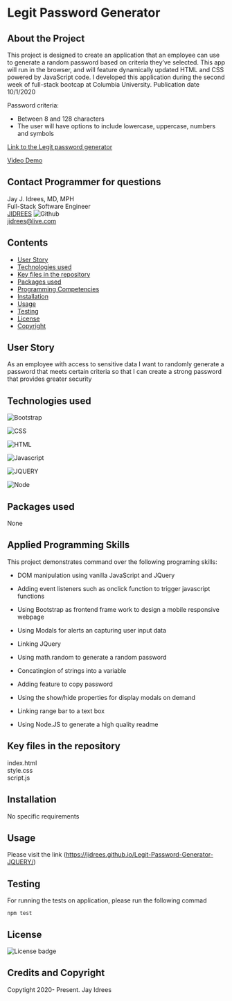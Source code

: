 # Legit Password Generator

## About the Project
This project is designed to create an application that an employee can use to generate a random password based on criteria they’ve selected. This app will run in the browser, and will feature dynamically updated HTML and CSS powered by JavaScript code. I developed this application during the second week of full-stack bootcap at Columbia University. Publication date 10/1/2020 <br />

Password criteria:
- Between 8 and 128 characters
- The user will have options to include lowercase, uppercase, numbers and symbols

[Link to the Legit password generator](https://jidrees.github.io/Legit-Password-Generator-JQUERY/)

[Video Demo](https://youtu.be/7KRAyJFtxmc)


## Contact Programmer for questions

Jay J. Idrees, MD, MPH <br />
Full-Stack Software Engineer<br />
[JIDREES](https://github.com/jidrees) ![Github](http://img.shields.io/badge/github-black?style=flat&logo=github)<br />
jidrees@live.com



## Contents

- [User Story](#user-story)
- [Technologies used](#technologies-used)
- [Key files in the repository](#key-files-in-the-repository)
- [Packages used](#packages-used)
- [Programming Competencies](#programming-competencies)
- [Installation](#installation)
- [Usage](#usage)
- [Testing](#testing)
- [License](#license)
- [Copyright](#copyright)


## User Story

As an employee with access to sensitive data I want to randomly generate a password that meets certain criteria so that I can create a strong password that provides greater security




## Technologies used


![Bootstrap](https://img.shields.io/badge/Bootstrap-blueviolet?style=for-the-badge&logo=bootstrap)

![CSS](https://img.shields.io/badge/css-darkgreen?style=for-the-badge&logo=css3)

![HTML](https://img.shields.io/badge/HTML-informational?style=for-the-badge&logo=html5)

![Javascript](https://img.shields.io/badge/JavaScript-black?style=for-the-badge&logo=JavaScript)

![JQUERY](https://img.shields.io/badge/jquery-purple?style=for-the-badge&logo=jquery)

![Node](https://img.shields.io/badge/Node-green?style=for-the-badge&logo=Node.js)



## Packages used

None

## Applied Programming Skills

This project demonstrates command over the following programing skills: 

- DOM manipulation using vanilla JavaScript and JQuery

- Adding event listeners such as onclick function to trigger javascript functions

- Using Bootstrap as frontend frame work to design a mobile responsive webpage

- Using Modals for alerts an capturing user input data

- Linking JQuery 

- Using math.random to generate a random password

- Concatingion of strings into a variable

- Adding feature to copy password

- Using the show/hide properties for display modals on demand

- Linking range bar to a text box

- Using Node.JS to generate a high quality readme

## Key files in the repository

index.html <br />
style.css <br />
script.js


## Installation

No specific requirements

## Usage

Please visit the link (https://jidrees.github.io/Legit-Password-Generator-JQUERY/)


## Testing

For running the tests on application, please run the following commad

```
npm test
```


## License 

![License badge](https://img.shields.io/badge/license-MIT-blue.svg)


## Credits and Copyright 
Copytight 2020- Present. Jay Idrees


